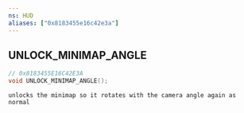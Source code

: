 ```yaml
---
ns: HUD
aliases: ["0x8183455e16c42e3a"]
---
```

## UNLOCK_MINIMAP_ANGLE

```c
// 0x8183455E16C42E3A
void UNLOCK_MINIMAP_ANGLE();
```

```
unlocks the minimap so it rotates with the camera angle again as normal
```
